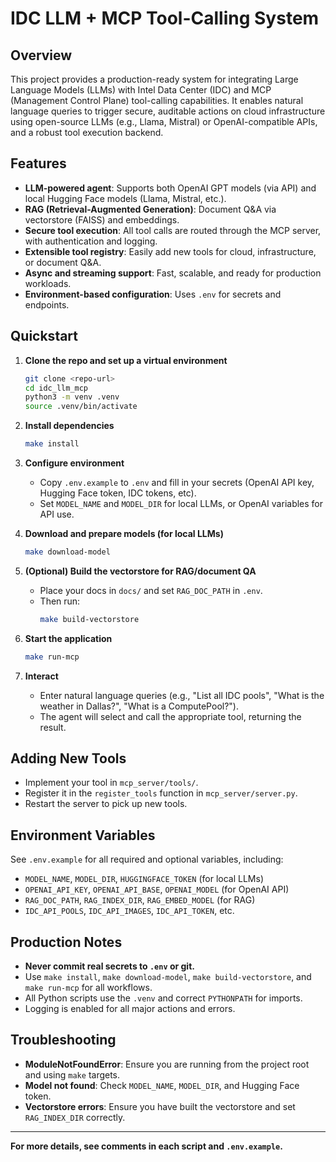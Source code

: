 # IDC LLM + MCP Tool-Calling System

## Overview

This project provides a production-ready system for integrating Large Language Models (LLMs) with Intel Data Center (IDC) and MCP (Management Control Plane) tool-calling capabilities. It enables natural language queries to trigger secure, auditable actions on cloud infrastructure using open-source LLMs (e.g., Llama, Mistral) or OpenAI-compatible APIs, and a robust tool execution backend.

## Features

- **LLM-powered agent**: Supports both OpenAI GPT models (via API) and local Hugging Face models (Llama, Mistral, etc.).
- **RAG (Retrieval-Augmented Generation)**: Document Q&A via vectorstore (FAISS) and embeddings.
- **Secure tool execution**: All tool calls are routed through the MCP server, with authentication and logging.
- **Extensible tool registry**: Easily add new tools for cloud, infrastructure, or document Q&A.
- **Async and streaming support**: Fast, scalable, and ready for production workloads.
- **Environment-based configuration**: Uses `.env` for secrets and endpoints.

## Quickstart

1. **Clone the repo and set up a virtual environment**
    ```sh
    git clone <repo-url>
    cd idc_llm_mcp
    python3 -m venv .venv
    source .venv/bin/activate
    ```

2. **Install dependencies**
    ```sh
    make install
    ```

3. **Configure environment**
    - Copy `.env.example` to `.env` and fill in your secrets (OpenAI API key, Hugging Face token, IDC tokens, etc).
    - Set `MODEL_NAME` and `MODEL_DIR` for local LLMs, or OpenAI variables for API use.

4. **Download and prepare models (for local LLMs)**
    ```sh
    make download-model
    ```

5. **(Optional) Build the vectorstore for RAG/document QA**
    - Place your docs in `docs/` and set `RAG_DOC_PATH` in `.env`.
    - Then run:
      ```sh
      make build-vectorstore
      ```

6. **Start the application**
    ```sh
    make run-mcp
    ```

7. **Interact**
    - Enter natural language queries (e.g., "List all IDC pools", "What is the weather in Dallas?", "What is a ComputePool?").
    - The agent will select and call the appropriate tool, returning the result.

## Adding New Tools

- Implement your tool in `mcp_server/tools/`.
- Register it in the `register_tools` function in `mcp_server/server.py`.
- Restart the server to pick up new tools.

## Environment Variables

See `.env.example` for all required and optional variables, including:
- `MODEL_NAME`, `MODEL_DIR`, `HUGGINGFACE_TOKEN` (for local LLMs)
- `OPENAI_API_KEY`, `OPENAI_API_BASE`, `OPENAI_MODEL` (for OpenAI API)
- `RAG_DOC_PATH`, `RAG_INDEX_DIR`, `RAG_EMBED_MODEL` (for RAG)
- `IDC_API_POOLS`, `IDC_API_IMAGES`, `IDC_API_TOKEN`, etc.

## Production Notes

- **Never commit real secrets to `.env` or git.**
- Use `make install`, `make download-model`, `make build-vectorstore`, and `make run-mcp` for all workflows.
- All Python scripts use the `.venv` and correct `PYTHONPATH` for imports.
- Logging is enabled for all major actions and errors.

## Troubleshooting

- **ModuleNotFoundError**: Ensure you are running from the project root and using `make` targets.
- **Model not found**: Check `MODEL_NAME`, `MODEL_DIR`, and Hugging Face token.
- **Vectorstore errors**: Ensure you have built the vectorstore and set `RAG_INDEX_DIR` correctly.

---

**For more details, see comments in each script and `.env.example`.**

